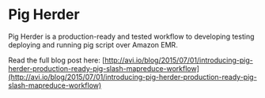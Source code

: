 # Pig Herder

Pig Herder is a production-ready and tested workflow to developing testing
deploying and running pig script over Amazon EMR.

Read the full blog post here:
[http://avi.io/blog/2015/07/01/introducing-pig-herder-production-ready-pig-slash-mapreduce-workflow](http://avi.io/blog/2015/07/01/introducing-pig-herder-production-ready-pig-slash-mapreduce-workflow)


